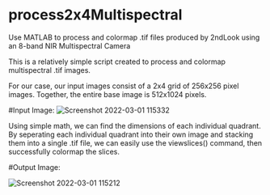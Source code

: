 # process2x4Multispectral
Use MATLAB to process and colormap .tif files produced by 2ndLook using an 8-band NIR Multispectral Camera


This is a relatively simple script created to process and colormap multispectral .tif images.

For our case, our input images consist of a 2x4 grid of 256x256 pixel images. Together, the entire base image is 512x1024 pixels.

#Input Image:
![Screenshot 2022-03-01 115332](https://user-images.githubusercontent.com/44561221/156222324-a5c15396-4f46-4e11-8902-f4253dee71a2.png)


Using simple math, we can find the dimensions of each individual quadrant. By seperating each individual quadrant into their own image and stacking them into a single .tif file,
we can easily use the viewslices() command, then successfully colormap the slices.

#Output Image:

![Screenshot 2022-03-01 115212](https://user-images.githubusercontent.com/44561221/156222121-2ddaa874-7dd6-4eaa-8658-f0d4d7b08a40.png)
